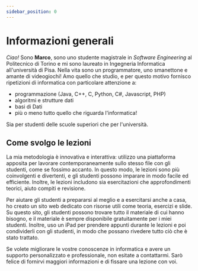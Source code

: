 ```yaml
---
sidebar_position: 0
---
```


# Informazioni generali

 _Ciao!_ Sono **Marco**, sono uno studente magistrale in _Software Engineering_ al Politecnico di Torino e mi sono laureato in Ingegneria Informatica all'università di Pisa. Nella vita sono un programmatore, uno smanettone e amante di videogiochi! Amo quello che studio, e per questo motivo fornisco ripetizioni di informatica con particolare attenzione a:

- programmazione (Java, C++, C, Python, C#, Javascript, PHP)
- algoritmi e strutture dati
- basi di Dati
- più o meno tutto quello che riguarda l'informatica!

Sia per studenti delle scuole superiori che per l'università.

## Come svolgo le lezioni

La mia metodologia è innovativa e interattiva: utilizzo una piattaforma apposita per lavorare contemporaneamente sullo stesso file con gli studenti, come se fossimo accanto. In questo modo, le lezioni sono più coinvolgenti e divertenti, e gli studenti possono imparare in modo facile ed efficiente. Inoltre, le lezioni includono sia esercitazioni che approfondimenti teorici, aiuto compiti e revisione.

Per aiutare gli studenti a prepararsi al meglio e a esercitarsi anche a casa, ho creato un sito web dedicato con risorse utili come teoria, esercizi e slide. Su questo sito, gli studenti possono trovare tutto il materiale di cui hanno bisogno, e il materiale è sempre disponibile gratuitamente per i miei studenti. Inoltre, uso un iPad per prendere appunti durante le lezioni e poi condividerli con gli studenti, in modo che possano rivedere tutto ciò che è stato trattato.

Se volete migliorare le vostre conoscenze in informatica e avere un supporto personalizzato e professionale, non esitate a contattarmi. Sarò felice di fornirvi maggiori informazioni e di fissare una lezione con voi.
